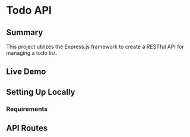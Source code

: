 # Todo API

## Summary
This project utilizes the Express.js framework to create a RESTful API for managing a todo list.

## Live Demo

## Setting Up Locally

### Requirements

## API Routes